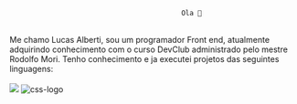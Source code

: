                                               Ola 👋
<br>
    Me chamo Lucas Alberti, sou um programador Front end,
    atualmente adquirindo conhecimento com o curso DevClub administrado pelo mestre Rodolfo Mori.
    Tenho conhecimento e ja executei projetos das seguintes linguagens:
<br>
<br>
  <img src="https://img.shields.io/badge/HTML5-E34F26?style=for-the-badge&logo=html5&logoColor=white">
    
  <img src="https://img.shields.io/badge/CSS-239120?&style=for-the-badge&logo=css3&logoColor=white" alt="css-logo">
    
   


